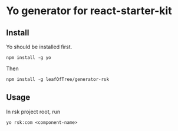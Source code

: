 # Yo generator for react-starter-kit

## Install

Yo should be installed first. 

    npm install -g yo

Then

    npm install -g leafOfTree/generator-rsk

## Usage

In rsk project root, run

    yo rsk:com <component-name>

